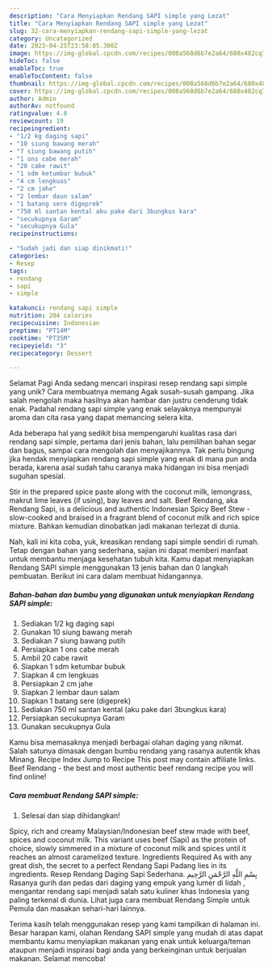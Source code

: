 ```yaml
---
description: "Cara Menyiapkan Rendang SAPI simple yang Lezat"
title: "Cara Menyiapkan Rendang SAPI simple yang Lezat"
slug: 32-cara-menyiapkan-rendang-sapi-simple-yang-lezat
category: Uncategorized
date: 2023-04-25T23:58:05.300Z
image: https://img-global.cpcdn.com/recipes/008a568d6b7e2a64/680x482cq70/rendang-sapi-simple-foto-resep-utama.jpg
hideToc: false
enableToc: true
enableTocContent: false
thumbnail: https://img-global.cpcdn.com/recipes/008a568d6b7e2a64/680x482cq70/rendang-sapi-simple-foto-resep-utama.jpg
cover: https://img-global.cpcdn.com/recipes/008a568d6b7e2a64/680x482cq70/rendang-sapi-simple-foto-resep-utama.jpg
author: Admin
authorAv: notfound
ratingvalue: 4.8
reviewcount: 19
recipeingredient:
- "1/2 kg daging sapi"
- "10 siung bawang merah"
- "7 siung bawang putih"
- "1 ons cabe merah"
- "20 cabe rawit"
- "1 sdm ketumbar bubuk"
- "4 cm lengkuas"
- "2 cm jahe"
- "2 lembar daun salam"
- "1 batang sere digeprek"
- "750 ml santan kental aku pake dari 3bungkus kara"
- "secukupnya Garam"
- "secukupnya Gula"
recipeinstructions:

- "Sudah jadi dan siap dinikmati!"
categories:
- Resep
tags:
- rendang
- sapi
- simple

katakunci: rendang sapi simple 
nutrition: 204 calories
recipecuisine: Indonesian
preptime: "PT14M"
cooktime: "PT35M"
recipeyield: "3"
recipecategory: Dessert

---
```



Selamat Pagi Anda sedang mencari inspirasi resep rendang sapi simple yang unik? Cara membuatnya memang Agak susah-susah gampang. Jika salah mengolah maka hasilnya akan hambar dan justru cenderung tidak enak. Padahal rendang sapi simple yang enak selayaknya mempunyai aroma dan cita rasa yang dapat memancing selera kita.


Ada beberapa hal yang sedikit bisa mempengaruhi kualitas rasa dari rendang sapi simple, pertama dari jenis bahan, lalu pemilihan bahan segar dan bagus, sampai cara mengolah dan menyajikannya. Tak perlu bingung jika hendak menyiapkan rendang sapi simple yang enak di mana pun anda berada, karena asal sudah tahu caranya maka hidangan ini bisa menjadi suguhan spesial.

Stir in the prepared spice paste along with the coconut milk, lemongrass, makrut lime leaves (if using), bay leaves and salt. Beef Rendang, aka Rendang Sapi, is a delicious and authentic Indonesian Spicy Beef Stew - slow-cooked and braised in a fragrant blend of coconut milk and rich spice mixture. Bahkan kemudian dinobatkan jadi makanan terlezat di dunia.


Nah, kali ini kita coba, yuk, kreasikan rendang sapi simple sendiri di rumah. Tetap dengan bahan yang sederhana, sajian ini dapat memberi manfaat untuk membantu menjaga kesehatan tubuh kita. Kamu dapat menyiapkan Rendang SAPI simple menggunakan 13 jenis bahan dan 0 langkah pembuatan. Berikut ini cara dalam membuat hidangannya.

<!--inarticleads1-->

##### Bahan-bahan dan bumbu yang digunakan untuk menyiapkan Rendang SAPI simple:

1. Sediakan 1/2 kg daging sapi
1. Gunakan 10 siung bawang merah
1. Sediakan 7 siung bawang putih
1. Persiapkan 1 ons cabe merah
1. Ambil 20 cabe rawit
1. Siapkan 1 sdm ketumbar bubuk
1. Siapkan 4 cm lengkuas
1. Persiapkan 2 cm jahe
1. Siapkan 2 lembar daun salam
1. Siapkan 1 batang sere (digeprek)
1. Sediakan 750 ml santan kental (aku pake dari 3bungkus kara)
1. Persiapkan secukupnya Garam
1. Gunakan secukupnya Gula


Kamu bisa memasaknya menjadi berbagai olahan daging yang nikmat. Salah satunya dimasak dengan bumbu rendang yang rasanya autentik khas Minang. Recipe Index Jump to Recipe This post may contain affiliate links. Beef Rendang - the best and most authentic beef rendang recipe you will find online! 

<!--inarticleads2-->

##### Cara membuat Rendang SAPI simple:


1. Selesai dan siap dihidangkan!

Spicy, rich and creamy Malaysian/Indonesian beef stew made with beef, spices and coconut milk. This variant uses beef (Sapi) as the protein of choice, slowly simmered in a mixture of coconut milk and spices until it reaches an almost caramelized texture. Ingredients Required As with any great dish, the secret to a perfect Rendang Sapi Padang lies in its ingredients. Resep Rendang Daging Sapi Sederhana. بِسْمِ اللَّهِ الرَّحْمَنِ الرَّحِيم Rasanya gurih dan pedas dari daging yang empuk yang lumer di lidah , mengantar rendang sapi menjadi salah satu kuliner khas Indonesia yang paling terkenal di dunia. Lihat juga cara membuat Rendang Simple untuk Pemula dan masakan sehari-hari lainnya. 

Terima kasih telah menggunakan resep yang kami tampilkan di halaman ini. Besar harapan kami, olahan Rendang SAPI simple yang mudah di atas dapat membantu kamu menyiapkan makanan yang enak untuk keluarga/teman ataupun menjadi inspirasi bagi anda yang berkeinginan untuk berjualan makanan. Selamat mencoba!
